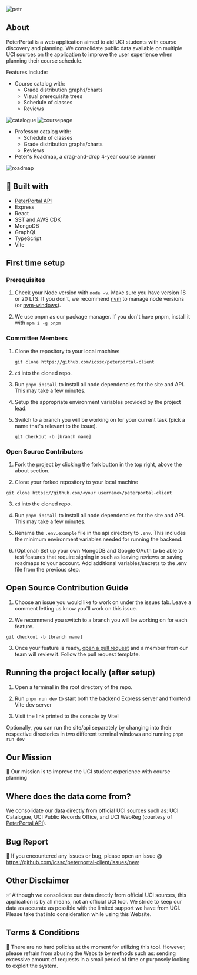 ![petr](https://github.com/icssc-projects/peterportal-public-api/blob/master/public/images/peterportal-banner-logo.png?raw=true)

## About

PeterPortal is a web application aimed to aid UCI students with course discovery and planning. We consolidate public data available on multiple UCI sources on the application to improve the user experience when planning their course schedule.

Features include:

- Course catalog with:
  - Grade distribution graphs/charts
  - Visual prerequisite trees
  - Schedule of classes
  - Reviews

![catalogue](https://github.com/icssc/peterportal-client/assets/8922227/e2e34103-a73e-4fd9-af44-69b707d1e910)
![coursepage](https://github.com/icssc/peterportal-client/assets/8922227/2df5a284-0040-4720-a9be-c08978b6bfb1)

- Professor catalog with:
  - Schedule of classes
  - Grade distribution graphs/charts
  - Reviews
- Peter's Roadmap, a drag-and-drop 4-year course planner

![roadmap](https://github.com/icssc/peterportal-client/assets/8922227/7849f059-ebb6-43b4-814d-75fb850fec01)

## 🔨 Built with

- [PeterPortal API](https://github.com/icssc/peterportal-api-next)
- Express
- React
- SST and AWS CDK
- MongoDB
- GraphQL
- TypeScript
- Vite

## First time setup

### Prerequisites

1. Check your Node version with `node -v`. Make sure you have version 18 or 20 LTS. If you don't, we recommend [nvm](https://github.com/nvm-sh/nvm) to manage node versions (or [nvm-windows](https://github.com/coreybutler/nvm-windows)).

2. We use pnpm as our package manager. If you don't have pnpm, install it with `npm i -g pnpm`

### Committee Members

1. Clone the repository to your local machine:

   ```
   git clone https://github.com/icssc/peterportal-client
   ```

2. `cd` into the cloned repo.

3. Run `pnpm install` to install all node dependencies for the site and API. This may take a few minutes.

4. Setup the appropriate environment variables provided by the project lead.

5. Switch to a branch you will be working on for your current task (pick a name that's relevant to the issue).
   ```
   git checkout -b [branch name]
   ```

### Open Source Contributors

1. Fork the project by clicking the fork button in the top right, above the about section.

2. Clone your forked repository to your local machine

```
git clone https://github.com/<your username>/peterportal-client
```

3. `cd` into the cloned repo.

4. Run `pnpm install` to install all node dependencies for the site and API. This may take a few minutes.

5. Rename the `.env.example` file in the api directory to `.env`. This includes the minimum environment variables needed for running the backend.

6. (Optional) Set up your own MongoDB and Google OAuth to be able to test features that require signing in such as leaving reviews or saving roadmaps to your account. Add additional variables/secrets to the .env file from the previous step.

## Open Source Contribution Guide

1. Choose an issue you would like to work on under the issues tab. Leave a comment letting us know you'll work on this issue.

2. We recommend you switch to a branch you will be working on for each feature.

```
git checkout -b [branch name]
```

3. Once your feature is ready, [open a pull request](https://github.com/icssc/peterportal-client/compare) and a member from our team will review it. Follow the pull request template.

## Running the project locally (after setup)

1. Open a terminal in the root directory of the repo.

2. Run `pnpm run dev` to start both the backend Express server and frontend Vite dev server

3. Visit the link printed to the console by Vite!

Optionally, you can run the site/api separately by changing into their respective directories in two different terminal windows and running `pnpm run dev`

## Our Mission

🎇 Our mission is to improve the UCI student experience with course planning

## Where does the data come from?

We consolidate our data directly from official UCI sources such as: UCI Catalogue, UCI Public Records Office, and UCI WebReg (courtesy of [PeterPortal API](https://github.com/icssc/peterportal-api-next)).

## Bug Report

🐞 If you encountered any issues or bug, please open an issue @ https://github.com/icssc/peterportal-client/issues/new

## Other Disclaimer

✅ Although we consolidate our data directly from official UCI sources, this application is by all means, not an official UCI tool. We stride to keep our data as accurate as possible with the limited support we have from UCI. Please take that into consideration while using this Website.

## Terms & Conditions

📜 There are no hard policies at the moment for utilizing this tool. However, please refrain from abusing the Website by methods such as: sending excessive amount of requests in a small period of time or purposely looking to exploit the system.
